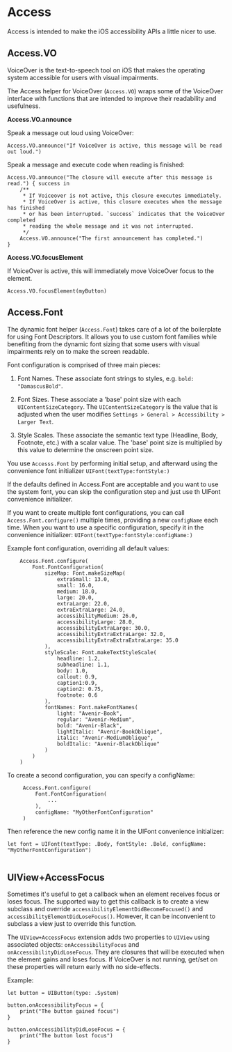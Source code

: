 Access
======

Access is intended to make the iOS accessibility APIs a little nicer to use.

## Access.VO

VoiceOver is the text-to-speech tool on iOS that makes the operating system accessible for users with visual impairments.

The Access helper for VoiceOver (`Access.VO`) wraps some of the VoiceOver interface with functions that are intended to improve their readability and usefulness.

**Access.VO.announce**

Speak a message out loud using VoiceOver:

```
Access.VO.announce("If VoiceOver is active, this message will be read out loud.")
```

Speak a message and execute code when reading is finished:

```
Access.VO.announce("The closure will execute after this message is read.") { success in
    /**
     * If Voiceover is not active, this closure executes immediately.
     * If VoiceOver is active, this closure executes when the message has finished
     * or has been interrupted. `success` indicates that the VoiceOver completed
     * reading the whole message and it was not interrupted.
     */
    Access.VO.announce("The first announcement has completed.")
}
```

**Access.VO.focusElement**

If VoiceOver is active, this will immediately move VoiceOver focus to the element.
```
Access.VO.focusElement(myButton)
```

## Access.Font

The dynamic font helper (`Access.Font`) takes care of a lot of the boilerplate for using Font Descriptors. It allows you to use custom font families while benefiting from the dynamic font sizing that some users with visual impairments rely on to make the screen readable.

Font configuration is comprised of three main pieces:

1. Font Names. These associate font strings to styles, e.g. `bold: "DamascusBold"`.

2. Font Sizes. These associate a 'base' point size with each `UIContentSizeCategory`. The `UIContentSizeCategory` is the value that is adjusted when the user modifies `Settings > General > Accessibility > Larger Text`.

3. Style Scales. These associate the semantic text type (Headline, Body, Footnote, etc.) with a scalar value. The 'base' point size is multiplied by this value to determine the onscreen point size.

You use `Accesss.Font` by performing initial setup, and afterward using the convenience font initializer `UIFont(textType:fontStyle:)`

If the defaults defined in Access.Font are acceptable and you want to use the system font, you can skip the configuration step and just use th UIFont convenience initializer.

If you want to create multiple font configurations, you can call `Access.Font.configure()` multiple times, providing a new `configName` each time. When you want to use a specific configuration, specify it in the convenience initializer: `UIFont(textType:fontStyle:configName:)`

Example font configuration, overriding all default values:
```
    Access.Font.configure(
        Font.FontConfiguration(
            sizeMap: Font.makeSizeMap(
                extraSmall: 13.0,
                small: 16.0,
                medium: 18.0,
                large: 20.0,
                extraLarge: 22.0,
                extraExtraLarge: 24.0,
                accessibilityMedium: 26.0,
                accessibilityLarge: 28.0,
                accessibilityExtraLarge: 30.0,
                accessibilityExtraExtraLarge: 32.0,
                accessibilityExtraExtraExtraLarge: 35.0
            ),
            styleScale: Font.makeTextStyleScale(
                headline: 1.2,
                subheadline: 1.1,
                body: 1.0,
                callout: 0.9,
                caption1:0.9,
                caption2: 0.75,
                footnote: 0.6
            ),
            fontNames: Font.makeFontNames(
                light: "Avenir-Book",
                regular: "Avenir-Medium",
                bold: "Avenir-Black",
                lightItalic: "Avenir-BookOblique",
                italic: "Avenir-MediumOblique",
                boldItalic: "Avenir-BlackOblique"
            )
        )
    )
```

To create a second configuration, you can specify a configName:
```
     Access.Font.configure(
         Font.FontConfiguration(
             ...
         ),
         configName: "MyOtherFontConfiguration"
     )
```
Then reference the new config name it in the UIFont convenience initializer:
```
let font = UIFont(textType: .Body, fontStyle: .Bold, configName: "MyOtherFontConfiguration")
 
```

## UIView+AccessFocus

Sometimes it's useful to get a callback when an element receives focus or loses focus. The supported way to get this callback is to create a view subclass and override `accessibilityElementDidBecomeFocused()` and `accessibilityElementDidLoseFocus()`. However, it can be inconvenient to subclass a view just to override this function.

The `UIView+AccessFocus` extension adds two properties to `UIView` using associated objects: `onAccessibilityFocus` and `onAccessibilityDidLoseFocus`. They are closures that will be executed when the element gains and loses focus. If VoiceOver is not running, get/set on these properties will return early with no side-effects.

Example:
```
let button = UIButton(type: .System)

button.onAccessibilityFocus = {
    print("The button gained focus")
}

button.onAccessibilityDidLoseFocus = {
    print("The button lost focus")
}
```